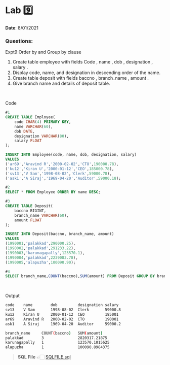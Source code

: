 # Lab 9️⃣

<b> Date</b>: 8/01/2021

### Questions:

Expt9:Order by and Group by clause

1. Create table employee with fields Code , name , dob , designation , salary  .
2. Display code, name, and designation in descending order of the name.
3. Create table deposit with fields baccno , branch_name , amount .
4. Give branch name and details of deposit table.

<br>

Code
```sql
#1
CREATE TABLE Employee(
    code CHAR(4) PRIMARY KEY,
    name VARCHAR(60),
    dob DATE,
    designation VARCHAR(80),
    salary FLOAT
);

INSERT INTO Employee(code, name, dob, designation, salary)
VALUES
('ar69','Aravind R','2000-02-02','CTO',190000.78),
('ku12','Kiran U','2000-01-12','CEO',185000.78),
('sv13','V Sam','1998-08-02','Clerk',59000.78),
('ask1','A Siraj','1969-04-20','Auditor',59000.18);

#2
SELECT * FROM Employee ORDER BY name DESC;

#3
CREATE TABLE Deposit(
    baccno BIGINT,
    branch_name VARCHAR(60),
    amount FLOAT
);

INSERT INTO Deposit(baccno, branch_name, amount)
VALUES
(1990001,'palakkad',290000.25),
(1990002,'palakkad',291233.22),
(1990003,'karunagapally',123570.1),
(1990004,'palakkad',2239083.78),
(1990005,'alapuzha',100090.90);

#4
SELECT branch_name,COUNT(baccno),SUM(amount) FROM Deposit GROUP BY branch_name;

```

<br>

Output
```bash
code	name	    dob	        designation	salary
sv13	V Sam	    1998-08-02	Clerk	    59000.8
ku12	Kiran U	    2000-01-12	CEO	        185001
ar69	Aravind R	2000-02-02	CTO	        190001
ask1	A Siraj	    1969-04-20	Auditor	    59000.2

branch_name	    COUNT(baccno)	SUM(amount)
palakkad	    3	            2820317.21875
karunagapally	1	            123570.1015625
alapuzha	    1	            100090.8984375
```

> <b>SQL File</b> 👉🏻 [SQLFILE.sql](main.sql)
